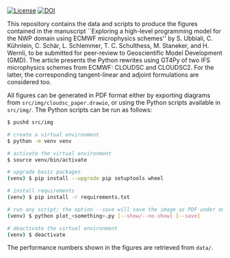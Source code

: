 [![License](https://img.shields.io/badge/License-Apache_2.0-blue.svg)](https://opensource.org/licenses/Apache-2.0)
[![DOI](https://zenodo.org/badge/741397037.svg)](https://zenodo.org/doi/10.5281/zenodo.11155353)

This repository contains the data and scripts to produce the figures contained in the manuscript ``Exploring a high-level programming model for the NWP domain using ECMWF microphysics schemes'' by S. Ubbiali, C. Kühnlein, C. Schär, L. Schlemmer, T. C. Schulthess, M. Staneker, and H. Wernli, to be submitted for peer-review to Geoscientific Model Development (GMD). The article presents the Python rewrites using GT4Py of two IFS microphysics schemes from ECMWF: CLOUDSC and CLOUDSC2. For the latter, the corresponding tangent-linear and adjoint formulations are considered too.

All figures can be generated in PDF format either by exporting diagrams from `src/img/cloudsc_paper.drawio`, or using the Python scripts available in `src/img/`. The Python scripts can be run as follows:

```bash
$ pushd src/img

# create a virtual environment
$ python -m venv venv

# activate the virtual environment
$ source venv/bin/activate

# upgrade basic packages
(venv) $ pip install --upgrade pip setuptools wheel

# install requirements
(venv) $ pip install -r requirements.txt

# run any script; the option --save will save the image as PDF under out/img
(venv) $ python plot_<something>.py [--show/--no-show] [--save]

# deactivate the virtual environment
(venv) $ deactivate
```

The performance numbers shown in the figures are retrieved from `data/`.
